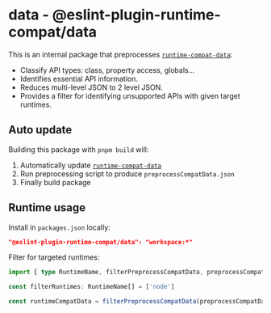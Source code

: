 # data - @eslint-plugin-runtime-compat/data

This is an internal package that preprocesses [`runtime-compat-data`](https://github.com/unjs/runtime-compat/tree/main/packages/runtime-compat-data):
- Classify API types: class, property access, globals...
- Identifies essential API information.
- Reduces multi-level JSON to 2 level JSON.
- Provides a filter for identifying unsupported APIs with given target runtimes.

## Auto update

Building this package with `pnpm build` will:
1. Automatically update [`runtime-compat-data`](https://github.com/unjs/runtime-compat/tree/main/packages/runtime-compat-data)
2. Run preprocessing script to produce `preprocessCompatData.json`
3. Finally build package

## Runtime usage

Install in `packages.json` locally:
```Json
"@eslint-plugin-runtime-compat/data": "workspace:*"
```

Filter for targeted runtimes:
```TypeScript
import { type RuntimeName, filterPreprocessCompatData, preprocessCompatData } from '@eslint-plugin-runtime-compat/data'

const filterRuntimes: RuntimeName[] = ['node']

const runtimeCompatData = filterPreprocessCompatData(preprocessCompatData, filterRuntimes)
```
